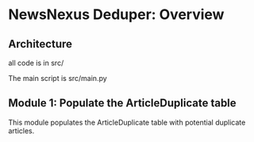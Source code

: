 # NewsNexus Deduper: Overview

## Architecture

all code is in src/

The main script is src/main.py

## Module 1: Populate the ArticleDuplicate table

This module populates the ArticleDuplicate table with potential duplicate articles.
